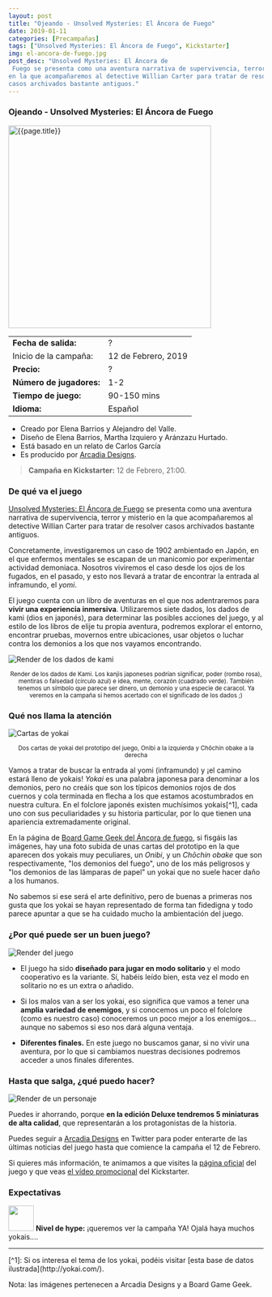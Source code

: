 ```yaml
---
layout: post
title: "Ojeando - Unsolved Mysteries: El Áncora de Fuego"
date: 2019-01-11
categories: [Precampañas]
tags: ["Unsolved Mysteries: El Áncora de Fuego", Kickstarter]
img: el-ancora-de-fuego.jpg
post_desc: "Unsolved Mysteries: El Áncora de
 Fuego se presenta como una aventura narrativa de supervivencia, terror y misterio
en la que acompañaremos al detective Willian Carter para tratar de resolver
casos archivados bastante antiguos."
---
```


<div class="panel panel-warning">
    <div class="panel-heading">
        <h3 class="panel-title">Ojeando - Unsolved Mysteries: El Áncora de Fuego</h3>
    </div>
    <div class="panel-body">
        <div class="col-md-6 post-img">
            <img width="400" src="{{site.baseurl}}/images/{{page.img}}"
                alt="{{page.title}}">
        </div>
        <div class="col-md-6">
        <table class="table table-striped table-hover">
            <tr><td class="text-left"><strong>Fecha de salida:</strong></td><td class="text-left">?</td></tr>
            <tr><td class="text-left">Inicio de la campaña:</td><td class="text-left">12 de Febrero, 2019</td></tr>
            <tr><td class="text-left"><strong>Precio:</strong></td>
                <td class="text-left">?</td>
            </tr>
            <tr><td class="text-left"><strong>Número de jugadores:</strong></td><td class="text-left">1-2</td></tr>
            <tr><td class="text-left"><strong>Tiempo de juego:</strong></td><td class="text-left">90-150 mins</td></tr>
            <tr><td class="text-left"><strong>Idioma:</strong></td><td class="text-left">Español</td></tr>
         </table>
        </div>
        <div class="col-md-12"></div>
        <div class="col-md-12">
         <ul>
             <li>Creado por Elena Barrios y Alejandro del Valle.</li>
             <li>Diseño de Elena Barrios, Martha Izquiero y Aránzazu Hurtado.
             </li>
             <li>Está basado en un relato de Carlos García</li>
             <li>Es producido por 
                 <a href="http://www.arcadiadesigns.site">Arcadia Designs</a>.
             </li>
         </ul>
         </div>
    </div>
</div>

> **Campaña en Kickstarter:** 12 de Febrero, 21:00.

### De qué va el juego

[Unsolved Mysteries: El Áncora de
 Fuego](http://www.arcadiadesigns.site/umelancoradefuego/)
 se presenta como una aventura narrativa de supervivencia, terror y misterio
en la que acompañaremos al detective Willian Carter para tratar de resolver
casos archivados bastante antiguos.

Concretamente, investigaremos un caso de
1902 ambientado en Japón, en el que enfermos mentales se escapan de un
manicomio por experimentar actividad demoniaca. Nosotros viviremos el caso
desde los ojos de los fugados, en el pasado, y esto nos llevará a tratar
de encontrar la entrada al inframundo, el *yomi*.

El juego cuenta con un libro de aventuras en el que nos adentraremos para **vivir
una experiencia inmersiva**. Utilizaremos siete dados, los dados de kami (dios en
japonés), para determinar las posibles acciones del juego, y al estilo de los
libros de elije tu propia aventura, podremos explorar el entorno, encontrar
pruebas, movernos entre ubicaciones, usar objetos o luchar contra los demonios
a los que nos vayamos encontrando.

![Render de los dados de kami](http://files.arcadiadesigns.site/200000284-7b8bb7c8c1/08.jpg)
<p align="center"><small>Render de los dados de Kami. Los kanjis japoneses
podrían significar, poder (rombo rosa), mentiras o falsedad (círculo azul) e
idea, mente, corazón (cuadrado verde). También tenemos un símbolo que parece ser
dinero, un demonio y una especie de caracol. Ya veremos en la campaña si hemos
acertado con el significado de los dados ;)</small></p>

### Qué nos llama la atención

![Cartas de yokai](https://cf.geekdo-images.com/imagepage/img/kqBPSHBLAN_4QnoR1QBY2KP5F10=/fit-in/900x600/filters:no_upscale()/pic4475708.jpg)
<p align="center"><small>Dos cartas de yokai del prototipo del juego, Onibi a la
izquierda y Chōchin obake a la derecha</small></p>

Vamos a tratar de buscar la entrada al yomi (inframundo) y ¡el camino estará
lleno  de yokais!
*Yokai* es una palabra
japonesa para denominar a los demonios, pero no creáis que son los típicos demonios
rojos de dos cuernos y cola terminada en flecha a los que estamos acostumbrados
en nuestra cultura. En el folclore japonés existen muchísimos yokais[^1], cada uno
con sus peculiaridades y su historia particular, por lo que tienen una
apariencia extremadamente original.

En la página de [Board Game Geek del Áncora de
 fuego](https://boardgamegeek.com/boardgame/263096/unsolved-mysteries-el-ancora-de-fuego),
 si fisgáis las imágenes, hay una foto subida de unas cartas del prototipo en
 la que aparecen dos yokais muy peculiares, un *Onibi*, y un *Chōchin obake*
 que son respectivamente, "los demonios del fuego", uno de los más peligrosos y
 "los demonios de las lámparas de papel" un yokai que no suele hacer daño a los
 humanos.
 
 No sabemos si ese será el arte definitivo, pero de buenas a primeras nos gusta
 que los yokai se hayan representado de forma tan fidedigna y todo parece
 apuntar a que se ha cuidado mucho la ambientación del juego. 

### ¿Por qué puede ser un buen juego?
![Render del juego](http://files.arcadiadesigns.site/200000279-1adec1bd86/04.jpg)

* El juego ha sido **diseñado para jugar en modo solitario** y el
  modo cooperativo es la variante. Sí, habéis leído bien, esta vez el modo en
  solitario no es un extra o añadido.

* Si los malos  van a ser los yokai, eso significa que vamos a tener una **amplia
  variedad de enemigos**, y si conocemos un poco el folclore (como es nuestro
  caso) conoceremos un poco mejor a los enemigos... aunque no sabemos si eso
  nos dará alguna ventaja.
  
* **Diferentes finales.** En este juego no buscamos ganar, si no vivir una
  aventura, por lo que si cambiamos nuestras decisiones podremos acceder a unos
  finales diferentes. 

### Hasta que salga, ¿qué puedo hacer?
![Render de un personaje](http://files.arcadiadesigns.site/200000276-ab666ac611/05.jpg)

Puedes ir ahorrando, porque **en la edición Deluxe tendremos 5 miniaturas de
alta calidad**, que representarán a los protagonistas de la historia.

Puedes seguir a [Arcadia Designs](https://twitter.com/ArcadiaStudiobh)
en Twitter para poder enterarte de las últimas noticias del juego hasta que
comience la campaña el 12 de Febrero.

Si quieres más información, te animamos a que visites la [página
oficial](http://www.arcadiadesigns.site/umelancoradefuego/) del juego y que
veas [el vídeo
promocional](https://www.youtube.com/watch?v=FShrDezUnSs&feature=youtu.be) del
Kickstarter.

### Expectativas

<img width="50" src="{{site.baseurl}}/images/fire.png"> **Nivel de hype:** 
¡queremos ver la campaña YA! Ojalá haya muchos yokais....

<hr>
[^1]: Si os interesa el tema de los yokai, podéis visitar [esta base de datos ilustrada](http://yokai.com/).


Nota: las imágenes pertenecen a Arcadia Designs y a Board Game Geek.
